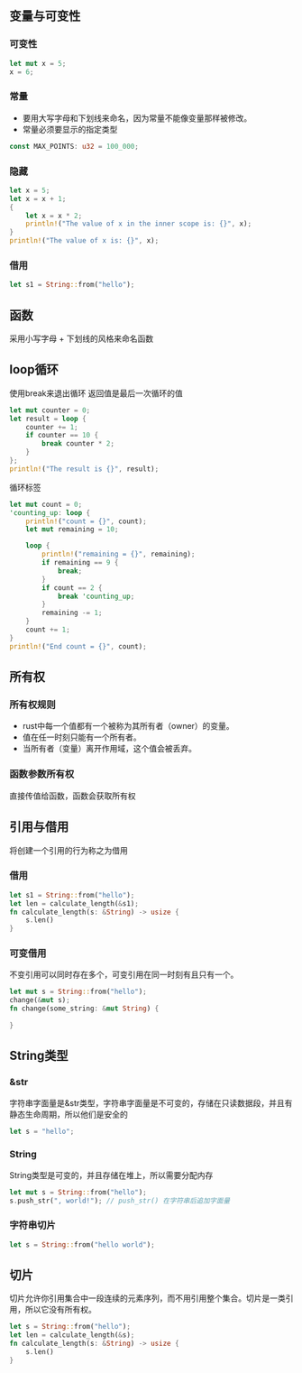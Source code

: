 ## 变量与可变性
### 可变性
```rust
let mut x = 5;
x = 6;
```
### 常量 
- 要用大写字母和下划线来命名，因为常量不能像变量那样被修改。
- 常量必须要显示的指定类型
```rust
const MAX_POINTS: u32 = 100_000;
```
### 隐藏
```rust
let x = 5;
let x = x + 1;
{
    let x = x * 2;
    println!("The value of x in the inner scope is: {}", x);
}
println!("The value of x is: {}", x);
```
### 借用
```rust
let s1 = String::from("hello");
``` 
## 函数
采用小写字母 + 下划线的风格来命名函数  

## loop循环
使用break来退出循环 返回值是最后一次循环的值
```rust
let mut counter = 0;
let result = loop {
    counter += 1;
    if counter == 10 {
        break counter * 2;
    }
};
println!("The result is {}", result);
```

循环标签
```rust
let mut count = 0;
'counting_up: loop {
    println!("count = {}", count);
    let mut remaining = 10;

    loop {
        println!("remaining = {}", remaining);
        if remaining == 9 {
            break;
        }
        if count == 2 {
            break 'counting_up;
        }
        remaining -= 1;
    }
    count += 1;
}
println!("End count = {}", count);
```

## 所有权
### 所有权规则
- rust中每一个值都有一个被称为其所有者（owner）的变量。
- 值在任一时刻只能有一个所有者。
- 当所有者（变量）离开作用域，这个值会被丢弃。

### 函数参数所有权
直接传值给函数，函数会获取所有权

## 引用与借用
将创建一个引用的行为称之为借用   
### 借用
```rust
let s1 = String::from("hello");
let len = calculate_length(&s1);
fn calculate_length(s: &String) -> usize {
    s.len()
}
```
### 可变借用
不变引用可以同时存在多个，可变引用在同一时刻有且只有一个。
```rust
let mut s = String::from("hello");
change(&mut s);
fn change(some_string: &mut String) {
     
}
```
## String类型
### &str
字符串字面量是&str类型，字符串字面量是不可变的，存储在只读数据段，并且有静态生命周期，所以他们是安全的
``` rust
let s = "hello";
```
### String
String类型是可变的，并且存储在堆上，所以需要分配内存
```rust
let mut s = String::from("hello");
s.push_str(", world!"); // push_str() 在字符串后追加字面量
```
### 字符串切片
```rust
let s = String::from("hello world"); 
```
## 切片
切片允许你引用集合中一段连续的元素序列，而不用引用整个集合。切片是一类引用，所以它没有所有权。
```rust
let s = String::from("hello");
let len = calculate_length(&s);
fn calculate_length(s: &String) -> usize {
    s.len()
}
```

